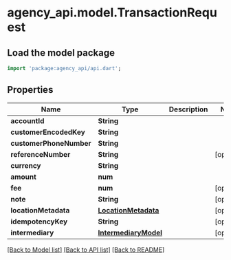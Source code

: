 # agency_api.model.TransactionRequest

## Load the model package
```dart
import 'package:agency_api/api.dart';
```

## Properties
Name | Type | Description | Notes
------------ | ------------- | ------------- | -------------
**accountId** | **String** |  | 
**customerEncodedKey** | **String** |  | 
**customerPhoneNumber** | **String** |  | 
**referenceNumber** | **String** |  | [optional] 
**currency** | **String** |  | 
**amount** | **num** |  | 
**fee** | **num** |  | [optional] 
**note** | **String** |  | [optional] 
**locationMetadata** | [**LocationMetadata**](LocationMetadata.md) |  | [optional] 
**idempotencyKey** | **String** |  | [optional] 
**intermediary** | [**IntermediaryModel**](IntermediaryModel.md) |  | [optional] 

[[Back to Model list]](../README.md#documentation-for-models) [[Back to API list]](../README.md#documentation-for-api-endpoints) [[Back to README]](../README.md)


